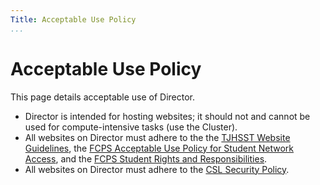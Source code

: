 ```yaml
---
Title: Acceptable Use Policy
...
```


# Acceptable Use Policy

This page details acceptable use of Director.

* Director is intended for hosting websites; it should not and cannot be used for compute-intensive tasks (use the Cluster).
* All websites on Director must adhere to the the [TJHSST Website Guidelines](guidelines.md), the [FCPS Acceptable Use Policy for Student Network Access](https://www.fcps.edu/about-fcps/policies-regulations-and-notices/student-rights-and-responsibilities/appendices#appendix-a-acceptable-use-policy-for-student-network-access), and the [FCPS Student Rights and Responsibilities](https://www.fcps.edu/srr).
* All websites on Director must adhere to the [CSL Security Policy](security.md).

